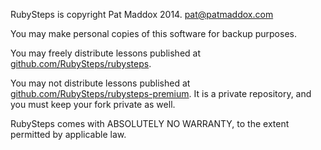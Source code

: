RubySteps is copyright Pat Maddox 2014. pat@patmaddox.com

You may make personal copies of this software for backup purposes.

You may freely distribute lessons published at
[github.com/RubySteps/rubysteps](https://github.com/RubySteps/rubysteps).

You may not distribute lessons published at
[github.com/RubySteps/rubysteps-premium](https://github.com/RubySteps/rubysteps-premium). It
is a private repository, and you must keep your fork private as well.

RubySteps comes with ABSOLUTELY NO WARRANTY, to the extent permitted by applicable law.

